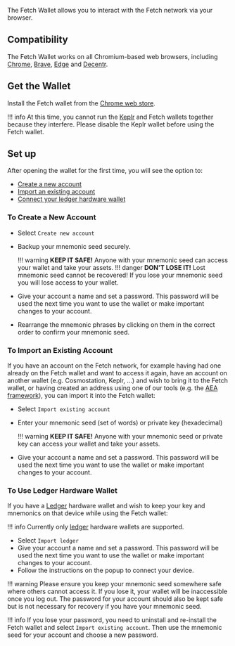 The Fetch Wallet allows you to interact with the Fetch network via your browser.

## Compatibility

The Fetch Wallet works on all Chromium-based web browsers, including [Chrome](https://www.google.com/chrome/), [Brave](https://brave.com), [Edge](https://www.microsoft.com/edge) and [Decentr](https://decentr.net).

## Get the Wallet

Install the Fetch wallet from the [Chrome web store](https://chrome.google.com/webstore/detail/fetchai-network-wallet/ellkdbaphhldpeajbepobaecooaoafpg/related?hl=en-GB).

!!! info
    At this time, you cannot run the [Keplr](https://chrome.google.com/webstore/detail/keplr/dmkamcknogkgcdfhhbddcghachkejeap?hl=en) and Fetch wallets together because they interfere. Please disable the Keplr wallet before using the Fetch wallet.

## Set up

After opening the wallet for the first time, you will see the option to:

- [Create a new account](#to-create-a-new-account)
- [Import an existing account](#import-an-existing-account)
- [Connect your ledger hardware wallet](#use-ledger-hardware-wallet)

### To Create a New Account

* Select `Create new account`
* Backup your mnemonic seed securely.

    !!! warning
        **KEEP IT SAFE!** Anyone with your mnemonic seed can access your wallet and take your assets.
    !!! danger
        **DON'T LOSE IT!** Lost mnemonic seed cannot be recovered! If you lose your mnemonic seed you will lose access to your wallet.

* Give your account a name and set a password. This password will be used the next time you want to use the wallet or make important changes to your account.
* Rearrange the mnemonic phrases by clicking on them in the correct order to confirm your mnemonic seed.

### To Import an Existing Account

If you have an account on the Fetch network, for example having had one already on the Fetch wallet and want to access it again, have an account on another wallet (e.g. Cosmostation, Keplr, ...) and wish to bring it to the Fetch wallet, or having created an address using one of our tools (e.g. the [AEA framework](https://docs.fetch.ai/aea)), you can import it into the Fetch wallet:

* Select `Import existing account`
* Enter your mnemonic seed (set of words) or private key (hexadecimal)

    !!! warning
        **KEEP IT SAFE!** Anyone with your mnemonic seed or private key can access your wallet and take your assets.

* Give your account a name and set a password. This password will be used the next time you want to use the wallet or make important changes to your account.

### To Use Ledger Hardware Wallet

If you have a [Ledger](https://www.ledger.com/) hardware wallet and wish to keep your key and mnemonics on that device while using the Fetch wallet:

!!! info
    Currently only [ledger](https://www.ledger.com/) hardware wallets are supported.

* Select `Import ledger`
* Give your account a name and set a password. This password will be used the next time you want to use the wallet or make important changes to your account.
* Follow the instructions on the popup to connect your device.

!!! warning
    Please ensure you keep your mnemonic seed somewhere safe where others cannot access it. If you lose it, your wallet will be inaccessible once you log out. The password for your account should also be kept safe but is not necessary for recovery if you have your mnemonic seed.

!!! info
    If you lose your password, you need to uninstall and re-install the Fetch wallet and select `Import existing account`. Then use the mnemonic seed for your account and choose a new password.
